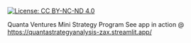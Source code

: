 [![License: CC BY-NC-ND 4.0](https://img.shields.io/badge/License-CC%20BY--NC--ND%204.0-lightgrey)](https://creativecommons.org/licenses/by-nc-nd/4.0/)

Quanta Ventures Mini Strategy Program
See app in action @ 
https://quantastrategyanalysis-zax.streamlit.app/
